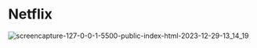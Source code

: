 # Netflix

![screencapture-127-0-0-1-5500-public-index-html-2023-12-29-13_14_19](https://github.com/syurdatapan/netflix/assets/33219097/2343bcf9-4141-46fa-8161-02adc4a85b45)

 
 
